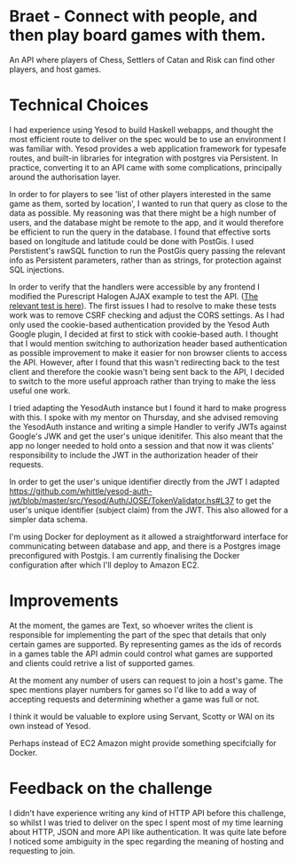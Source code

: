 # Braet - Connect with people, and then play board games with them.

An API where players of Chess, Settlers of Catan and Risk can find other players, and host games.

# Technical Choices

I had experience using Yesod to build Haskell webapps, and thought the most efficient route to deliver on the spec would be to use an environment I was familiar with. Yesod provides a web application framework for typesafe routes, and built-in libraries for integration with postgres via Persistent. In practice, converting it to an API came with some complications, principally around the authorisation layer.

In order to for players to see 'list of other players interested in the same game as them, sorted by location', I wanted to run that query as close to the data as possible. My reasoning was that there might be a high number of users, and the database might be remote to the app, and it would therefore be efficient to run the query in the database. I found that effective sorts based on longitude and latitude could be done with PostGis. I used Perstistent's rawSQL function to run the PostGis query passing the relevant info as Persistent parameters, rather than as strings, for protection against SQL injections.

In order to verify that the handlers were accessible by any frontend I modified the Purescript Halogen AJAX example to test the API. ([The relevant test is here](https://github.com/SolviQorda/backend-developer-test/blob/master/purescript-halogen-master/examples/effects-aff-ajax/src/Component.purs)). The first issues I had to resolve to make these tests work was to remove CSRF checking and adjust the CORS settings. As I had only used the cookie-based authentication provided by the Yesod Auth Google plugin, I decided at first to stick with cookie-based auth. I thought that I would mention switching to authorization header based authentication as possible improvement to make it easier for non browser clients to access the API. However, after I found that this wasn't redirecting back to the test client and therefore the cookie wasn't being sent back to the API, I decided to switch to the more useful approach rather than trying to make the less useful one work.

I tried adapting the YesodAuth instance but I found it hard to make progress with this. I spoke with my mentor on Thursday, and she advised removing the YesodAuth instance and writing a simple Handler to verify JWTs against Google's JWK and get the user's unique idenitifer. This also meant that the app no longer needed to hold onto a session and that now it was clients' responsibility to include the JWT in the authorization header of their requests.

In order to get the user's unique identifier directly from the JWT I adapted https://github.com/whittle/yesod-auth-jwt/blob/master/src/Yesod/Auth/JOSE/TokenValidator.hs#L37 to get the user's unique identifier (subject claim) from the JWT. This also allowed for a simpler data schema.

I'm using Docker for deployment as it allowed a straightforward interface for communicating between database and app, and there is a Postgres image preconfigured with Postgis. I am currently finalising the Docker configuration after which I'll deploy to Amazon EC2.

# Improvements

At the moment, the games are Text, so whoever writes the client is responsible for implementing the part of the spec that details that only certain games are supported. By representing games as the ids of records in a games table the API admin could control what games are supported and clients could retrive a list of supported games.

At the moment any number of users can request to join a host's game. The spec mentions player numbers for games so I'd like to add a way of accepting requests and determining whether a game was full or not.

I think it would be valuable to explore using Servant, Scotty or WAI on its own instead of Yesod.

Perhaps instead of EC2 Amazon might provide something specifcially for Docker.

# Feedback on the challenge

I didn't have experience writing any kind of HTTP API before this challenge, so whilst I was tried to deliver on the spec I spent most of my time learning about HTTP, JSON and more API like authentication. It was quite late before I noticed some ambiguity in the spec regarding the meaning of hosting and requesting to join.
